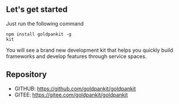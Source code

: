 ## Let's get started
Just run the following command
```shell
npm install goldpankit -g
kit
``` 
You will see a brand new development kit that helps you quickly build frameworks and develop features through service spaces.

## Repository
- GITHUB: https://github.com/goldpankit/goldpankit
- GITEE: https://gitee.com/goldpankit/goldpankit

